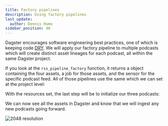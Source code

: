 ```yaml
---
title: Factory pipelines
description: Using factory pipelines
last_update:
  author: Dennis Hume
sidebar_position: 40
---
```


Dagster encourages software engineering best practices, one of which is keeping code [DRY](https://en.wikipedia.org/wiki/Don%27t_repeat_yourself). We will apply our factory pipeline to multiple podcasts which will create distinct asset lineages for each podcast, all within the same Dagster project.

If you look at the `rss_pipeline_factory` function, it returns a <PyObject section="definitions" module="dagster" object="Definitions" /> object containing the four assets, a job for those assets, and the sensor for the specific podcast feed. All of those pipelines use the same <PyObject section="resources" module="dagster" object="ConfigurableResource"/> which we can set at the project level:

<CodeExample
  path="docs_projects/project_dagster_modal_pipes/project_dagster_modal_pipes/defs/resources.py"
  language="python"
  startAfter="start_resources"
  endBefore="end_resources"
  title="project_dagster_modal_pipes/project_dagster_modal_pipes/defs/resources.py"
/>

With the resources set, the last step will be to initialize our three podcasts:

<CodeExample
  path="docs_projects/project_dagster_modal_pipes/project_dagster_modal_pipes/defs/feeds.py"
  language="python"
  startAfter="start_def"
  endBefore="end_def"
  title="project_dagster_modal_pipes/project_dagster_modal_pipes/defs/feeds.py"
/>

We can now see all the assets in Dagster and know that we will ingest any new podcasts going forward.

![2048 resolution](/images/examples/modal/screenshot_dagster_lineage.png)
